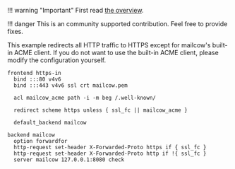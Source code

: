 !!! warning "Important"
    First read [the overview](r_p.md).

!!! danger
    This is an community supported contribution. Feel free to provide fixes.

This example redirects all HTTP traffic to HTTPS except for mailcow's built-in ACME client.
If you do not want to use the built-in ACME client, please modify the configuration yourself.

```
frontend https-in
  bind :::80 v4v6
  bind :::443 v4v6 ssl crt mailcow.pem

  acl mailcow_acme path -i -m beg /.well-known/

  redirect scheme https unless { ssl_fc || mailcow_acme }

  default_backend mailcow

backend mailcow
  option forwardfor
  http-request set-header X-Forwarded-Proto https if { ssl_fc }
  http-request set-header X-Forwarded-Proto http if !{ ssl_fc }
  server mailcow 127.0.0.1:8080 check
```
